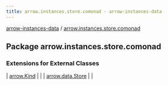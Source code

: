 ```yaml
---
title: arrow.instances.store.comonad - arrow-instances-data
---
```


[arrow-instances-data](../index.html) / [arrow.instances.store.comonad](./index.html)

## Package arrow.instances.store.comonad

### Extensions for External Classes

| [arrow.Kind](arrow.-kind/index.html) |  |
| [arrow.data.Store](arrow.data.-store/index.html) |  |


